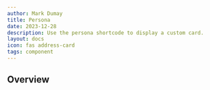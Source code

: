 ```yaml
---
author: Mark Dumay
title: Persona
date: 2023-12-28
description: Use the persona shortcode to display a custom card.
layout: docs
icon: fas address-card
tags: component
---
```


## Overview


